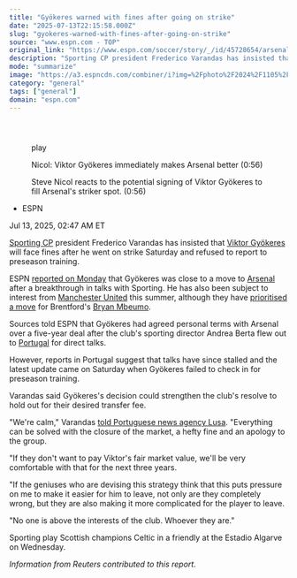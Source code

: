 ```yaml
---
title: "Gyökeres warned with fines after going on strike"
date: "2025-07-13T22:15:58.000Z"
slug: "gyokeres-warned-with-fines-after-going-on-strike"
source: "www.espn.com - TOP"
original_link: "https://www.espn.com/soccer/story/_/id/45728654/arsenal-transfers-viktor-gyokeres-goes-strike-sporting"
description: "Sporting CP president Frederico Varandas has insisted that Viktor Gyökeres will face fines after he went on strike Saturday, refusing to report to the club's preseason training."
mode: "summarize"
image: "https://a3.espncdn.com/combiner/i?img=%2Fphoto%2F2024%2F1105%2Fr1410890_1296x729_16%2D9.jpg"
category: "general"
tags: ["general"]
domain: "espn.com"
---
```

<div id="readability-page-1" class="page"><section id="article-feed" data-behavior="author_overlay article_header_news_feed_item_meta article_legal_footer"><article data-id="45728654" data-behavior="story_scroll story_progress iframe" data-src="/soccer/story/_/id/45728654/arsenal-transfers-viktor-gyokeres-goes-strike-sporting"><div><header></header><figure data-video="watch,640,360,45719463" data-cerebro-id="6871895bac2b6424ea63bed9" data-title="Nicol: Viktor Gyökeres immediately makes Arsenal better" data-source="espn"><div><picture><source srcset="https://a.espncdn.com/combiner/i?img=%2Fmedia%2Fmotion%2F2025%2F0711%2Fdm_250711_COM_SOC_Analysis_Nicol_Viktor_Gyokeres_immediately_makes_Arsenal_better_20250711_GLOBAL%2Fdm_250711_COM_SOC_Analysis_Nicol_Viktor_Gyokeres_immediately_makes_Arsenal_better_20250711_GLOBAL.jpg&amp;w=943&amp;h=530&amp;cquality=80&amp;format=jpg" media="(min-width: 376px)"><source srcset="https://a.espncdn.com/combiner/i?img=%2Fmedia%2Fmotion%2F2025%2F0711%2Fdm_250711_COM_SOC_Analysis_Nicol_Viktor_Gyokeres_immediately_makes_Arsenal_better_20250711_GLOBAL%2Fdm_250711_COM_SOC_Analysis_Nicol_Viktor_Gyokeres_immediately_makes_Arsenal_better_20250711_GLOBAL.jpg&amp;w=375&amp;cquality=80, https://a.espncdn.com/combiner/i?img=%2Fmedia%2Fmotion%2F2025%2F0711%2Fdm_250711_COM_SOC_Analysis_Nicol_Viktor_Gyokeres_immediately_makes_Arsenal_better_20250711_GLOBAL%2Fdm_250711_COM_SOC_Analysis_Nicol_Viktor_Gyokeres_immediately_makes_Arsenal_better_20250711_GLOBAL.jpg&amp;w=750&amp;cquality=40&amp;format=jpg 2x" media="(max-width: 375px)"></picture><p><span data-id="45719463">play</span></p></div><figcaption><div><p><span>Nicol: Viktor Gyökeres immediately makes Arsenal better (0:56)</span></p><p>Steve Nicol reacts to the potential signing of Viktor Gyökeres to fill Arsenal's striker spot. (0:56)</p></div></figcaption></figure><div><div><ul><li><p>ESPN</p></li></ul><p><span>Jul 13, 2025, 02:47 AM ET</span></p></div><p><a data-clubhouse-guid="83129753-aceb-0dc8-5f91-bab84a85d88e" href="https://www.espn.com/soccer/team?id=2250">Sporting CP</a> president Frederico Varandas has insisted that <a data-player-guid="ccc49e36-95e1-7186-22da-1b53b2a35bb5" href="http://espn.com/soccer/player/_/id/258906/viktor-gyokeres">Viktor Gyökeres</a> will face fines after he went on strike Saturday and refused to report to preseason training.</p><p>ESPN <a href="https://www.espn.com/football/story/_/id/45687808/arsenal-gyokeres-deal-madueke-eze-talks-ongoing-sources" target="_blank">reported on Monday</a> that Gyökeres was close to a move to <a data-clubhouse-guid="feb44e87-58fa-9597-2691-b3c32768ebe4" href="https://www.espn.com/soccer/team?id=359">Arsenal</a> after a breakthrough in talks with Sporting. He has also been subject to interest from <a data-clubhouse-guid="6ebc2fd0-35d3-733b-5666-b75035a3bce9" href="https://www.espn.com/soccer/team?id=360">Manchester United</a> this summer, although they have <a href="https://www.espn.com/football/story/_/id/45484667/man-united-focus-mbeumo-transfer-eye-gyokeres-deal-sources" target="_blank">prioritised a move</a> for Brentford's <a data-player-guid="1a9bd2b3-66a0-53fd-3cae-0f4dbde6bb47" href="http://espn.com/soccer/player/_/id/271170/bryan-mbeumo">Bryan Mbeumo</a>.</p><p>Sources told ESPN that Gyökeres had agreed personal terms with Arsenal over a five-year deal after the club's sporting director Andrea Berta flew out to <a data-clubhouse-guid="12433baf-649d-7f4f-7233-6db63a5f62f4" href="https://www.espn.com/soccer/team?id=482">Portugal</a> for direct talks.</p><p>However, reports in Portugal suggest that talks have since stalled and the latest update came on Saturday when Gyökeres failed to check in for preseason training.</p><p>Varandas said Gyökeres's decision could strengthen the club's resolve to hold out for their desired transfer fee.</p><p>"We're calm," Varandas <a href="https://www.lusa.pt/article/2025-07-12/45314716/gy%C3%B6keres-j%C3%A1-est%C3%A1-sob-al%C3%A7ada-disciplinar-por-falhar-apresenta%C3%A7%C3%A3o-no-sporting" target="_blank">told Portuguese news agency Lusa</a>. "Everything can be solved with the closure of the market, a hefty fine and an apology to the group.</p><p>"If they don't want to pay Viktor's fair market value, we'll be very comfortable with that for the next three years.</p><p>"If the geniuses who are devising this strategy think that this puts pressure on me to make it easier for him to leave, not only are they completely wrong, but they are also making it more complicated for the player to leave.</p><p>"No one is above the interests of the club. Whoever they are."</p><p>Sporting play Scottish champions Celtic in a friendly at the Estadio Algarve on Wednesday.</p><p><em>Information from Reuters contributed to this report.</em></p>
</div></div></article></section></div>